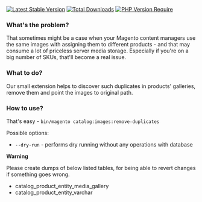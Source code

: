 [![Latest Stable Version](http://poser.pugx.org/elevinskii/module-media-storage/v)](https://packagist.org/packages/elevinskii/module-media-storage)
[![Total Downloads](http://poser.pugx.org/elevinskii/module-media-storage/downloads)](https://packagist.org/packages/elevinskii/module-media-storage)
[![PHP Version Require](http://poser.pugx.org/elevinskii/module-media-storage/require/php)](https://packagist.org/packages/elevinskii/module-media-storage)

### What's the problem?

That sometimes might be a case when your Magento content managers use the same images with assigning them to
different products - and that may consume a lot of priceless server media storage. Especially if you're on
a big number of SKUs, that'll become a real issue.

### What to do?

Our small extension helps to discover such duplicates in products' galleries, remove them and point the images to
original path.

### How to use?

That's easy - `bin/magento catalog:images:remove-duplicates`

Possible options:

- `--dry-run` - performs dry running without any operations with database 

**Warning**

Please create dumps of below listed tables, for being able to revert changes if something goes wrong.

- catalog_product_entity_media_gallery
- catalog_product_entity_varchar
